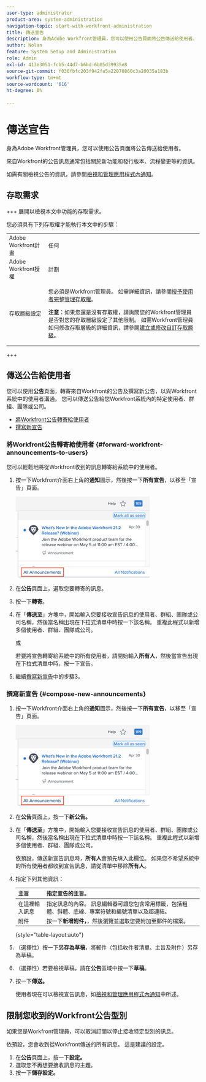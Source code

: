 ```yaml
---
user-type: administrator
product-area: system-administration
navigation-topic: start-with-workfront-administration
title: 傳送宣告
description: 身為Adobe Workfront管理員，您可以使用公告頁面將公告傳送給使用者。
author: Nolan
feature: System Setup and Administration
role: Admin
exl-id: 413e3051-fcb5-44d7-b6bd-6b05d39935e8
source-git-commit: f036fbfc203f942fa5a22070860c3a20035a183b
workflow-type: tm+mt
source-wordcount: '616'
ht-degree: 0%

---
```


# 傳送宣告

身為Adobe Workfront管理員，您可以使用公告頁面將公告傳送給使用者。

來自Workfront的公告訊息通常包括關於新功能和發行版本、流程變更等的資訊。

如需有關檢視公告的資訊，請參閱[檢視和管理應用程式內通知](../../workfront-basics/using-notifications/view-and-manage-in-app-notifications.md)。

## 存取需求

+++ 展開以檢視本文中功能的存取需求。

您必須具有下列存取權才能執行本文中的步驟：

<table style="table-layout:auto"> 
 <col> 
 <col> 
 <tbody> 
  <tr> 
   <td role="rowheader">Adobe Workfront計畫</td> 
   <td>任何</td> 
  </tr> 
  <tr> 
   <td role="rowheader">Adobe Workfront授權</td> 
   <td>計劃</td> 
  </tr> 
  <tr> 
   <td role="rowheader">存取層級設定</td> 
   <td> <p>您必須是Workfront管理員。 如需詳細資訊，請參閱<a href="../../administration-and-setup/add-users/configure-and-grant-access/grant-a-user-full-administrative-access.md" class="MCXref xref">授予使用者完整管理存取權</a>。</p> <p><b>注意</b>：如果您還是沒有存取權，請詢問您的Workfront管理員是否對您的存取層級設定了其他限制。 如需Workfront管理員如何修改存取層級的詳細資訊，請參閱<a href="../../administration-and-setup/add-users/configure-and-grant-access/create-modify-access-levels.md" class="MCXref xref">建立或修改自訂存取層級</a>。</p> </td> 
  </tr> 
 </tbody> 
</table>

+++

## 傳送公告給使用者

您可以使用&#x200B;**公告**&#x200B;頁面，轉寄來自Workfront的公告及撰寫新公告，以與Workfront系統中的使用者溝通。 您可以傳送公告給您Workfront系統內的特定使用者、群組、團隊或公司。

* [將Workfront公告轉寄給使用者](#forward-workfront-announcements-to-users)
* [撰寫新宣告](#compose-new-announcements)

### 將Workfront公告轉寄給使用者 {#forward-workfront-announcements-to-users}

您可以輕鬆地將從Workfront收到的訊息轉寄給系統中的使用者。

1. 按一下Workfront介面右上角的&#x200B;**通知**&#x200B;圖示，然後按一下&#x200B;**所有宣告**，以移至「宣告」頁面。

   ![](assets/announcement-access-350x212.png)

1. 在&#x200B;**公告**&#x200B;頁面上，選取您要轉寄的訊息。
1. 按一下&#x200B;**轉寄**。
1. 在「**傳送至**」方塊中，開始輸入您要接收宣告訊息的使用者、群組、團隊或公司名稱，然後當名稱出現在下拉式清單中時按一下該名稱。 重複此程式以新增多個使用者、群組、團隊或公司。

   或

   若要將宣告轉寄給系統中的所有使用者，請開始輸入&#x200B;**所有人**，然後當宣告出現在下拉式清單中時，按一下宣告。

1. 繼續[撰寫新宣告](#compose-new-announcements)中的步驟3。

### 撰寫新宣告 {#compose-new-announcements}

1. 按一下Workfront介面右上角的&#x200B;**通知**&#x200B;圖示，然後按一下&#x200B;**所有宣告**，以移至「宣告」頁面。

   ![](assets/announcement-access-350x212.png)

1. 在&#x200B;**公告**&#x200B;頁面上，按一下&#x200B;**新公告。**

1. 在「**傳送至**」方塊中，開始輸入您要接收宣告訊息的使用者、群組、團隊或公司名稱，然後當名稱出現在下拉式清單中時按一下該名稱。 重複此程式以新增多個使用者、群組、團隊或公司。

   依預設，傳送新宣告訊息時，**所有人**&#x200B;會預先填入此欄位。 如果您不希望系統中的所有使用者都收到宣告訊息，請從清單中移除&#x200B;**所有人**。

1. 指定下列其他資訊：

   | 主旨 | 指定宣告的主旨。 |
   |---|---|
   | 在這裡輸入訊息 | 指定訊息的內容。 訊息編輯器可讓您包含常用標籤，包括粗體、斜體、底線、專案符號和編號清單以及超連結。 |
   | 附件 | 按一下&#x200B;**新增附件，**，然後瀏覽並選取您要附加至郵件的檔案。 |

   {style="table-layout:auto"}

1. （選擇性）按一下&#x200B;**另存為草稿**，將郵件（包括收件者清單、主旨及附件）另存為草稿。

1. （選擇性）若要檢視草稿，請在&#x200B;**公告**&#x200B;區域中按一下&#x200B;**草稿**。

1. 按一下&#x200B;**傳送。**

   使用者現在可以檢視宣告訊息，如[檢視和管理應用程式內通知](../../workfront-basics/using-notifications/view-and-manage-in-app-notifications.md)中所述。

## 限制您收到的Workfront公告型別

如果您是Workfront管理員，可以取消訂閱以停止接收特定型別的訊息。

依預設，您會收到從Workfront傳送的所有訊息。 這是建議的設定。

1. 在&#x200B;**公告**&#x200B;頁面上，按一下&#x200B;**設定。**
1. 選取您不再想要接收訊息的主題。
1. 按一下&#x200B;**儲存設定。**
